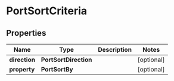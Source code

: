 

# PortSortCriteria


## Properties

| Name | Type | Description | Notes |
|------------ | ------------- | ------------- | -------------|
|**direction** | **PortSortDirection** |  |  [optional] |
|**property** | **PortSortBy** |  |  [optional] |



